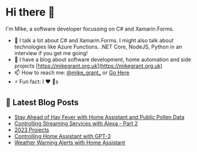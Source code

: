 # Hi there 👋

I'm Mike, a software developer focussing on C# and Xamarin.Forms.

- 💬 I talk a lot about C# and Xamarin.Forms. I might also talk about technologies like Azure Functions. .NET Core, NodeJS, Python in an interview if you get me going!
- 📕 I have a blog about software development, home automation and side projects [https://mikegrant.org.uk](https://mikegrant.org.uk) 
- 📫 How to reach me: [@mike_grant_](https://twitter.com/mike_grant_) or [Go Here](https://mikegrant.org.uk/about)
- ⚡ Fun fact: I :heart: :dog:s

## 📕 Latest Blog Posts 
<!-- BLOG-POST-LIST:START -->
- [Stay Ahead of Hay Fever with Home Assistant and Public Pollen Data](https://mikegrant.org.uk/2023/02/21/uk-pollen-alerts.html)
- [Controlling Streaming Services with Alexa - Part 2](https://mikegrant.org.uk/2023/01/31/controlling-streaming-services-with-alexa-2.html)
- [2023 Projects](https://mikegrant.org.uk/2023/01/01/2023-projects.html)
- [Controlling Home Assistant with GPT-3](https://mikegrant.org.uk/2022/12/22/gpt3-and-homeassistant.html)
- [Weather Warning Alerts with Home Assistant](https://mikegrant.org.uk/2022/07/19/weather-warnings-home-assistant.html)
<!-- BLOG-POST-LIST:END -->
